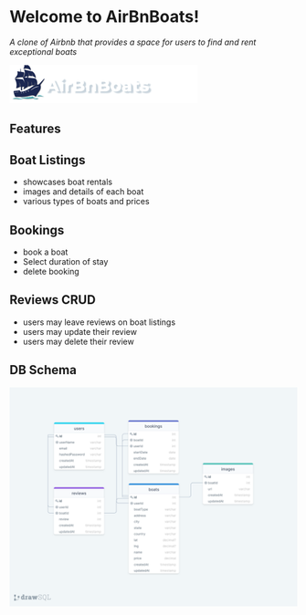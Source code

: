 # Welcome to AirBnBoats!

_A clone of Airbnb that provides a space for users to find and rent exceptional boats_

<img src="frontend/images/AirBnBoats-logo.png" alt="airBnBoats-logo"/>

## Features

## Boat Listings
* showcases boat rentals
* images and details of each boat
* various types of boats and prices

## Bookings 
* book a boat 
* Select duration of stay
* delete booking

## Reviews CRUD
* users may leave reviews on boat listings
* users may update their review
* users may delete their review

## DB Schema 
<img src="frontend/images/db-schema.png" alt="db-schema"/>


